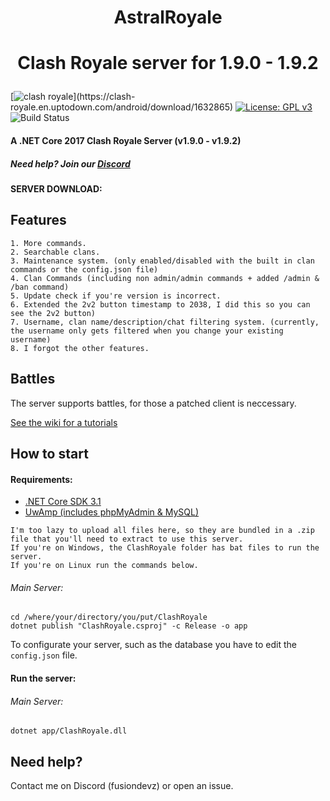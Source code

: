 # <p align="center">AstralRoyale</p>
# <p align="center">Clash Royale server for 1.9.0 - 1.9.2</p>
[![clash royale](https://img.shields.io/badge/Clash%20Royale-1.9.2-brightred.svg?style=flat")](https://clash-royale.en.uptodown.com/android/download/1632865)
[![License: GPL v3](https://img.shields.io/badge/License-GPLv3-blue.svg)](https://www.gnu.org/licenses/gpl-3.0)
![Build Status](https://action-badges.now.sh/retroroyale/ClashRoyale)

#### A .NET Core 2017 Clash Royale Server (v1.9.0 - v1.9.2)
##### Need help? Join our [Discord](https://discord.gg/mUredE6CTU)

#### SERVER DOWNLOAD: 

## Features
```
1. More commands.
2. Searchable clans.
3. Maintenance system. (only enabled/disabled with the built in clan commands or the config.json file)
4. Clan Commands (including non admin/admin commands + added /admin & /ban command)
5. Update check if you're version is incorrect.
6. Extended the 2v2 button timestamp to 2038, I did this so you can see the 2v2 button)
7. Username, clan name/description/chat filtering system. (currently, the username only gets filtered when you change your existing username)
8. I forgot the other features.
```

## Battles
The server supports battles, for those a patched client is neccessary.

[See the wiki for a tutorials](https://github.com/fdz6/AstralRoyale/wiki/)

## How to start

#### Requirements:
  - [.NET Core SDK 3.1](https://dotnet.microsoft.com/download/dotnet-core/3.1)
  - [UwAmp (includes phpMyAdmin & MySQL)](https://www.uwamp.com/en/?page=download)

```
I'm too lazy to upload all files here, so they are bundled in a .zip file that you'll need to extract to use this server.
If you're on Windows, the ClashRoyale folder has bat files to run the server.
If you're on Linux run the commands below.
```

###### Main Server:
```
cd /where/your/directory/you/put/ClashRoyale
dotnet publish "ClashRoyale.csproj" -c Release -o app
```
To configurate your server, such as the database you have to edit the ```config.json``` file.

#### Run the server:

###### Main Server:
```dotnet app/ClashRoyale.dll```

## Need help?
Contact me on Discord (fusiondevz) or open an issue.
